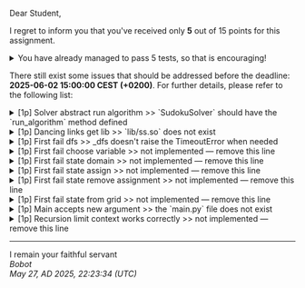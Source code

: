 Dear Student,

I regret to inform you that you've received only **5** out of 15 points for this assignment.
<details><summary>You have already managed to pass 5 tests, so that is encouraging!</summary>&emsp;☑&nbsp;[1p]&nbsp;Solver&nbsp;static&nbsp;solve<br>&emsp;☑&nbsp;[1p]&nbsp;Dancing&nbsp;links&nbsp;run&nbsp;algorithm<br>&emsp;☑&nbsp;[1p]&nbsp;Dancing&nbsp;links&nbsp;communicate&nbsp;with&nbsp;external&nbsp;solver<br>&emsp;☑&nbsp;[1p]&nbsp;Dancing&nbsp;links&nbsp;c&nbsp;args<br>&emsp;☑&nbsp;[1p]&nbsp;Dancing&nbsp;links&nbsp;grid&nbsp;from&nbsp;array</details>

There still exist some issues that should be addressed before the deadline: **2025-06-02 15:00:00 CEST (+0200)**. For further details, please refer to the following list:

<details><summary>[1p] Solver abstract run algorithm &gt;&gt; `SudokuSolver` should have the `run_algorithm` method defined</summary></details>
<details><summary>[1p] Dancing links get lib &gt;&gt; `lib/ss.so` does not exist</summary></details>
<details><summary>[1p] First fail dfs &gt;&gt; _dfs doesn&#x27;t raise the TimeoutError when needed</summary></details>
<details><summary>[1p] First fail choose variable &gt;&gt; not implemented — remove this line</summary></details>
<details><summary>[1p] First fail state domain &gt;&gt; not implemented — remove this line</summary></details>
<details><summary>[1p] First fail state assign &gt;&gt; not implemented — remove this line</summary></details>
<details><summary>[1p] First fail state remove assignment &gt;&gt; not implemented — remove this line</summary></details>
<details><summary>[1p] First fail state from grid &gt;&gt; not implemented — remove this line</summary></details>
<details><summary>[1p] Main accepts new argument &gt;&gt; the `main.py` file does not exist</summary></details>
<details><summary>[1p] Recursion limit context works correctly &gt;&gt; not implemented — remove this line</summary><br>During&nbsp;handling&nbsp;of&nbsp;the&nbsp;above&nbsp;exception,&nbsp;another&nbsp;exception&nbsp;occurred:<br>failed&nbsp;to&nbsp;create&nbsp;an&nbsp;object&nbsp;of&nbsp;type&nbsp;`recursion_limit_set_to`</details>

-----------
I remain your faithful servant\
_Bobot_\
_May 27, AD 2025, 22:23:34 (UTC)_